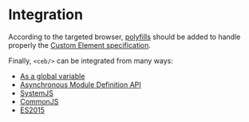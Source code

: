 # Integration

According to the targeted browser, [polyfills](polyfills.md) should be added to handle properly the [Custom Element specification][Custom Elements (v0)].

Finally, `<ceb/>` can be integrated from many ways:

* [As a global variable](global.md)
* [Asynchronous Module Definition API](amd.md)
* [SystemJS](systemjs.md)
* [CommonJS](commonjs.md)
* [ES2015](es2015.md)

[Custom Elements (v0)]: https://www.w3.org/TR/2016/WD-custom-elements-20160226
